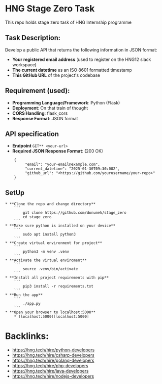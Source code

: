 # HNG Stage Zero Task

This repo holds stage zero task of HNG Internship programme


## Task Description:

Develop a public API that returns the following information in JSON format:

* **Your registered email address** (used to register on the HNG12 slack workspace)
* **The current datetime** as an ISO 8601 formatted timestamp
* **This GitHub URL** of the project's codebase

## Requirement (used):

* **Programming Language/Framework**: Python (Flask)
* **Deployment**: On that train of thought
* **CORS Handling**: flask_cors
* **Response Format**: JSON format


## API specification
* **Endpoint** `GET** <your-url>`
* **Required JSON Response Format**: (200 OK)
```
	{
		 "email": "your-email@example.com",
		 "current_datetime": "2025-01-30T09:30:00Z",
		 "github_url": "<https://github.com/yourusername/your-repo>"
	}
```

## SetUp
	* **Clone the repo and change directory**
		```
			git clone https://github.com/donumeh/stage_zero
			cd stage_zero
		```
	* **Make sure python is installed on your device**
		```
			sudo apt install python3
		```
	* **Create virtual environment for project**
		```
			python3 -m venv .venv
		```
	* **Activate the virtual enviroment**
		```
			source .venv/bin/activate
		```
	* **Install all project requirements with pip**
		```
			pip3 install -r requirements.txt
		```
	* **Run the app**
		```
			./app.py
		```
	* **Open your browser to localhost:5000**
		* (localhost:5000)[localhost:5000]

# Backlinks:
* https://hng.tech/hire/python-developers
* https://hng.tech/hire/csharp-developers
* https://hng.tech/hire/golang-developers
* https://hng.tech/hire/php-developers
* https://hng.tech/hire/java-developers
* https://hng.tech/hire/nodejs-developers


